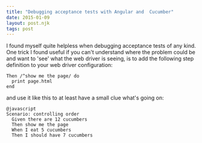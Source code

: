 ```yaml
---
title: "Debugging acceptance tests with Angular and  Cucumber"
date: 2015-01-09
layout: post.njk
tags: post
---
```


I found myself quite helpless when debugging acceptance tests of any kind. One trick I found useful if you can't understand where the problem could be and want to 'see' what the web driver is seeing, is to add the following step definition to your web driver configuration:

```
Then /^show me the page/ do
  print page.html
end
```

and use it like this to at least have a small clue what's going on:

```
@javascript
Scenario: controlling order
  Given there are 12 cucumbers
  Then show me the page
  When I eat 5 cucumbers
  Then I should have 7 cucumbers
```
